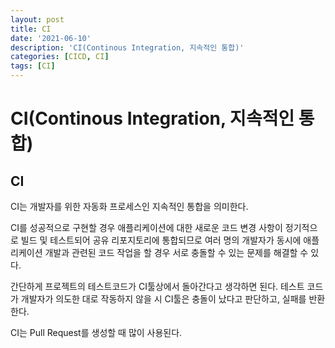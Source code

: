 ```yaml
---
layout: post
title: CI
date: '2021-06-10'
description: 'CI(Continous Integration, 지속적인 통합)'
categories: [CICD, CI]
tags: [CI]
---
```

# CI(Continous Integration, 지속적인 통합)

## CI

CI는 개발자를 위한 자동화 프로세스인 지속적인 통합을 의미한다.

CI를 성공적으로 구현할 경우 애플리케이션에 대한 새로운 코드 변경 사항이 정기적으로 빌드 및 테스트되어 공유 리포지토리에 통합되므로 여러 명의 개발자가 동시에 애플리케이션 개발과 관련된 코드 작업을 할 경우 서로 충돌할 수 있는 문제를 해결할 수 있다.



간단하게 프로젝트의 테스트코드가 CI툴상에서 돌아간다고 생각하면 된다. 테스트 코드가 개발자가 의도한 대로 작동하지 않을 시 CI툴은 충돌이 났다고 판단하고, 실패를 반환한다.

CI는 Pull Request를 생성할 때 많이 사용된다.